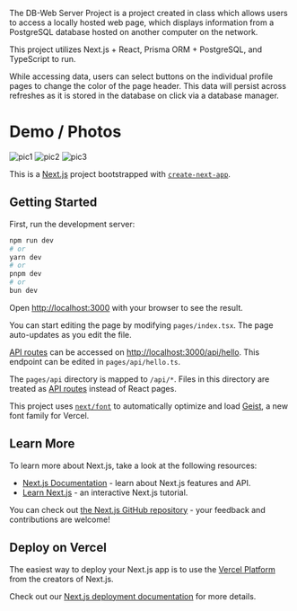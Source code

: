 The DB-Web Server Project is a project created in class which allows users to access a locally hosted web page, which displays information from a PostgreSQL database hosted on another computer on the network. 

This project utilizes Next.js + React, Prisma ORM + PostgreSQL, and TypeScript to run.

While accessing data, users can select buttons on the individual profile pages to change the color of the page header. This data will persist across refreshes as it is stored in the database on click via a database manager. 

# Demo / Photos
![pic1](https://cdn.discordapp.com/attachments/769214149271617606/1424177090449768489/image.png?ex=68e2ffc6&is=68e1ae46&hm=91ab70f45e52a5097cbaf3606b01eceb2049717af5e3fb82f7abc40d17326200&)
![pic2](https://cdn.discordapp.com/attachments/769214149271617606/1424177090831581316/image.png?ex=68e2ffc6&is=68e1ae46&hm=c17eda02adf57676471aac23cbb6aeb0c9d9c7949a52764f53ca30332f771f87&)
![pic3](https://cdn.discordapp.com/attachments/769214149271617606/1424177288567849041/IMG_3300.jpg?ex=68e2fff5&is=68e1ae75&hm=193b9c539b3932bb5cafc769be45c46530dec0ac92ae663490f29182e08d5fca&)

This is a [Next.js](https://nextjs.org) project bootstrapped with [`create-next-app`](https://nextjs.org/docs/pages/api-reference/create-next-app).

## Getting Started

First, run the development server:

```bash
npm run dev
# or
yarn dev
# or
pnpm dev
# or
bun dev
```

Open [http://localhost:3000](http://localhost:3000) with your browser to see the result.

You can start editing the page by modifying `pages/index.tsx`. The page auto-updates as you edit the file.

[API routes](https://nextjs.org/docs/pages/building-your-application/routing/api-routes) can be accessed on [http://localhost:3000/api/hello](http://localhost:3000/api/hello). This endpoint can be edited in `pages/api/hello.ts`.

The `pages/api` directory is mapped to `/api/*`. Files in this directory are treated as [API routes](https://nextjs.org/docs/pages/building-your-application/routing/api-routes) instead of React pages.

This project uses [`next/font`](https://nextjs.org/docs/pages/building-your-application/optimizing/fonts) to automatically optimize and load [Geist](https://vercel.com/font), a new font family for Vercel.

## Learn More

To learn more about Next.js, take a look at the following resources:

- [Next.js Documentation](https://nextjs.org/docs) - learn about Next.js features and API.
- [Learn Next.js](https://nextjs.org/learn-pages-router) - an interactive Next.js tutorial.

You can check out [the Next.js GitHub repository](https://github.com/vercel/next.js) - your feedback and contributions are welcome!

## Deploy on Vercel

The easiest way to deploy your Next.js app is to use the [Vercel Platform](https://vercel.com/new?utm_medium=default-template&filter=next.js&utm_source=create-next-app&utm_campaign=create-next-app-readme) from the creators of Next.js.

Check out our [Next.js deployment documentation](https://nextjs.org/docs/pages/building-your-application/deploying) for more details.
